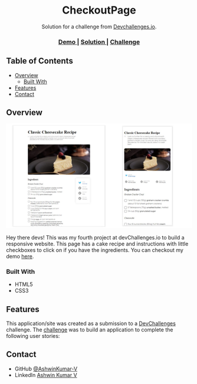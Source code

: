 
<h1 align="center">CheckoutPage</h1>

<div align="center">
   Solution for a challenge from  <a href="http://devchallenges.io" target="_blank">Devchallenges.io</a>.
</div>

<div align="center">
  <h3>
    <a href="https://ashwinkumar-v.github.io/RecipePage/">
      Demo
    </a>
    <span> | </span>
    <a href="https://https://github.com/AshwinKumar-V/RecipePage">
      Solution
    </a>
    <span> | </span>
    <a href="https://devchallenges.io/challenges/OEKdUZ6xs0h99C38XVht">
      Challenge
    </a>
  </h3>
</div>

<!-- TABLE OF CONTENTS -->

## Table of Contents

- [Overview](#overview)
  - [Built With](#built-with)
- [Features](#features)
- [Contact](#contact)


<!-- OVERVIEW -->

## Overview

![screenshot](https://raw.githubusercontent.com/AshwinKumar-V/RecipePage/main/.github/images/Screenshot.jpg)

Hey there devs! This was my fourth project at devChallenges.io to build a responsive website. This page has a cake recipe and instructions with little checkboxes to click on if you have the ingredients.
You can checkout my demo [here](https://ashwinkumar-v.github.io/RecipePage).

### Built With

<!-- This section should list any major frameworks that you built your project using. Here are a few examples.-->

- HTML5
- CSS3

## Features

<!-- List the features of your application or follow the template. Don't share the figma file here :) -->

This application/site was created as a submission to a [DevChallenges](https://devchallenges.io/challenges) challenge. The [challenge](https://devchallenges.io/challenges/TtUjDt19eIHxNQ4n5jps) was to build an application to complete the following user stories:

## Contact

- GitHub [@AshwinKumar-V](https://github.com/AshwinKumar-V)
- LinkedIn [Ashwin Kumar V](https://www.linkedin.com/in/ashwin-kumar-v/)